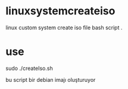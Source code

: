 # linuxsystemcreateiso
linux custom system create iso file bash script .
# use
sudo ./createIso.sh

bu script bir debian imajı oluşturuyor 
